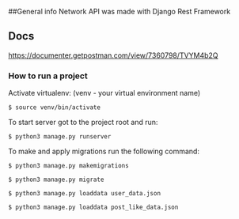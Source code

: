 ##General info
Network API was made with Django Rest Framework

## Docs
https://documenter.getpostman.com/view/7360798/TVYM4b2Q


### How to run a project
Activate virtualenv: (venv - your virtual environment name)
```shell script
$ source venv/bin/activate
```
To start server got to the project root and run:
```shell script
$ python3 manage.py runserver
```
To make and apply migrations run the following command:
```shell script
$ python3 manage.py makemigrations

$ python3 manage.py migrate

$ python3 manage.py loaddata user_data.json

$ python3 manage.py loaddata post_like_data.json
```